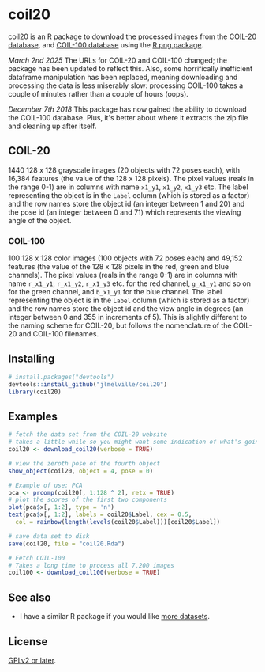 # coil20

coil20 is an R package to download the processed images from the
[COIL-20 database](https://cave.cs.columbia.edu/repository/COIL-20),
and [COIL-100 database](https://cave.cs.columbia.edu/repository/COIL-100)
using the [R png package](https://cran.r-project.org/web/packages/png/).

*March 2nd 2025* The URLs for COIL-20 and COIL-100 changed; the package has 
been updated to reflect this. Also, some horrifically inefficient dataframe
manipulation has been replaced, meaning downloading and processing the data is
less miserably slow: processing COIL-100 takes a couple of minutes rather than
a couple of hours (oops).

*December 7th 2018* This package has now gained the ability to download the
COIL-100 database. Plus, it's better about where it extracts the zip file and
cleaning up after itself.

## COIL-20

1440 128 x 128 grayscale images (20 objects with 72 poses each), with 16,384
features (the value of the 128 x 128 pixels). The pixel values (reals in the
range 0-1) are in columns with name `x1_y1`, `x1_y2`, `x1_y3` etc. The label
representing the object is in the `Label` column (which is stored as a factor)
and the row names store the object id (an integer between 1 and 20) and the pose
id (an integer between 0 and 71) which represents the viewing angle of the
object.

### COIL-100

100 128 x 128 color images (100 objects with 72 poses each) and 49,152 features
(the value of the 128 x 128 pixels in the red, green and blue channels). The
pixel values (reals in the range 0-1) are in columns with name `r_x1_y1`,
`r_x1_y2`, `r_x1_y3` etc. for the red channel, `g_x1_y1` and so on for the green
channel, and `b_x1_y1` for the blue channel. The label representing the object
is in the `Label` column (which is stored as a factor) and the row names store
the object id and the view angle in degrees (an integer between 0 and 355 in
increments of 5). This is slightly different to the naming scheme for COIL-20,
but follows the nomenclature of the COIL-20 and COIL-100 filenames.

## Installing

```R
# install.packages("devtools")
devtools::install_github("jlmelville/coil20")
library(coil20)
```

## Examples

```R
# fetch the data set from the COIL-20 website
# takes a little while so you might want some indication of what's going on
coil20 <- download_coil20(verbose = TRUE)

# view the zeroth pose of the fourth object
show_object(coil20, object = 4, pose = 0)

# Example of use: PCA
pca <- prcomp(coil20[, 1:128 ^ 2], retx = TRUE)
# plot the scores of the first two components
plot(pca$x[, 1:2], type = 'n')
text(pca$x[, 1:2], labels = coil20$Label, cex = 0.5,
  col = rainbow(length(levels(coil20$Label)))[coil20$Label])

# save data set to disk
save(coil20, file = "coil20.Rda")

# Fetch COIL-100
# Takes a long time to process all 7,200 images
coil100 <- download_coil100(verbose = TRUE)
```

## See also

* I have a similar R package if you would like
[more datasets](https://github.com/jlmelville/snedata).

## License

[GPLv2 or later](https://www.gnu.org/licenses/gpl-2.0.txt).
